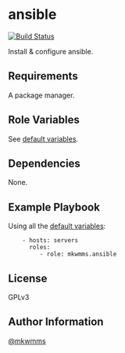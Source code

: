 ansible
=========
[![Build Status](https://travis-ci.org/mkwmms/ansible.svg)](https://travis-ci.org/mkwmms/ansible)

Install & configure ansible.

Requirements
------------

A package manager.

Role Variables
--------------

See [default variables].

Dependencies
------------

None.

Example Playbook
----------------

Using all the [default variables]:

```
    - hosts: servers
      roles:
         - role: mkwmms.ansible
```

License
-------

GPLv3

Author Information
------------------

[@mkwmms]

[@mkwmms]: https://github.com/mkwmms
[aura]: https://github.com/aurapm/aura
[default variables]: defaults/main.yml
[dotstrap]: https://github.com/mkwmms/dotstrap
[fasd]: https://github.com/clvv/fasd
[files]: files/
[fish]: http://fishshell.com/
[homebrew]: https://github.com/Homebrew/homebrew
[pacaur]: https://github.com/rmarquis/pacaur
[pacman]: https://www.archlinux.org/pacman/
[variables]: vars/
[yaourt]: https://github.com/archlinuxfr/yaourt
[zsh]: http://zsh.sourceforge.net
